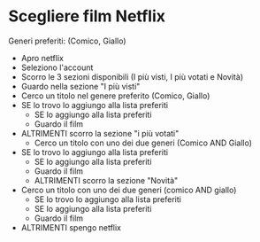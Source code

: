 # Scegliere film Netflix

Generi preferiti: (Comico, Giallo)

- Apro netflix
- Seleziono l'account
- Scorro le 3 sezioni disponibili (I più visti, I più votati e Novità)
- Guardo nella sezione "I più visti"
- Cerco un titolo nel genere preferito (Comico, Giallo)
- SE lo trovo lo aggiungo alla lista preferiti
    - SE lo aggiungo alla lista preferiti
    - Guardo il film
- ALTRIMENTI scorro la sezione "i più votati"
    - Cerco un titolo con uno dei due generi (Comico AND Giallo)
- SE lo trovo lo aggiungo alla lista preferiti
    - SE lo aggiungo alla lista preferiti
    - Guardo il film
    - ALTRIMENTI scorro la sezione "Novità" 
- Cerco un titolo con uno dei due generi (comico AND giallo)
    - SE lo trovo lo aggiungo alla lista preferiti
    - SE lo aggiungo alla lista preferiti
    - Guardo il film
- ALTRIMENTI spengo netflix
